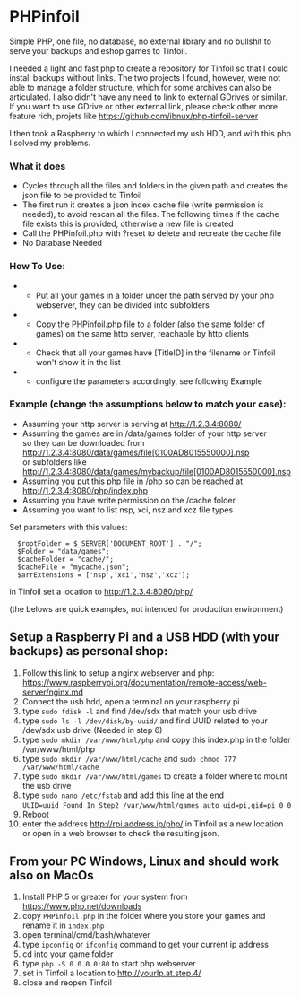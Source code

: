# PHPinfoil
Simple PHP, one file, no database, no external library and no bullshit to serve your backups and eshop games to Tinfoil.

I needed a light and fast php to create a repository for Tinfoil so that I could install backups without links. 
The two projects I found, however, were not able to manage a folder structure, which for some archives can also be articulated.
I also didn't have any need to link to external GDrives or similar.
If you want to use GDrive or other external link, please check other more feature rich, projets like
https://github.com/ibnux/php-tinfoil-server

I then took a Raspberry to which I connected my usb HDD, and with this php I solved my problems.

### What it does
- Cycles through all the files and folders in the given path and creates the json file to be provided to Tinfoil
- The first run it creates a json index cache file (write permission is needed), to avoid rescan all the files.
  The following times if the cache file exists this is provided, otherwise a new file is created
- Call the PHPinfoil.php with ?reset to delete and recreate the cache file
- No Database Needed
  
### How To Use:
* - Put all your games in a folder under the path served by your php webserver, they can be divided into subfolders
* - Copy the PHPinfoil.php file to a folder (also the same folder of games) on the same http server, reachable by http clients
* - Check that all your games have [TitleID] in the filename or Tinfoil won't show it in the list
* - configure the parameters accordingly, see following Example


### Example (change the assumptions below to match your case):
  * Assuming your http server is serving at http://1.2.3.4:8080/
  * Assuming the games are in /data/games folder of your http server<br>
     so they can be downloaded from http://1.2.3.4:8080/data/games/file[0100AD8015550000].nsp<br>
     or subfolders like http://1.2.3.4:8080/data/games/mybackup/file[0100AD8015550000].nsp
  * Assuming you put this php file in /php so can be reached at http://1.2.3.4:8080/php/index.php
  * Assuming you have write permission on the /cache folder
  * Assuming you want to list nsp, xci, nsz and xcz file types

Set parameters with this values:
```  $Host = "http://1.2.3.4:8080/";
  $rootFolder = $_SERVER['DOCUMENT_ROOT'] . "/";
  $Folder = "data/games";
  $cacheFolder = "cache/";
  $cacheFile = "mycache.json";
  $arrExtensions = ['nsp','xci','nsz','xcz'];
```
in Tinfoil set a location to http://1.2.3.4:8080/php/

(the belows are quick examples, not intended for production environment)
## Setup a Raspberry Pi and a USB HDD (with your backups) as personal shop:
1. Follow this link to setup a nginx webserver and php: https://www.raspberrypi.org/documentation/remote-access/web-server/nginx.md
2. Connect the usb hdd, open a terminal on your raspberry pi
3. type ```sudo fdisk -l``` and find /dev/sdx that match your usb drive
4. type ```sudo ls -l /dev/disk/by-uuid/``` and find UUID related to your /dev/sdx usb drive (Needed in step 6)
5. type ```sudo mkdir /var/www/html/php``` and copy this index.php in the folder /var/www/html/php
6. type ```sudo mkdir /var/www/html/cache``` and ```sudo chmod 777 /var/www/html/cache```
7. type ```sudo mkdir /var/www/html/games``` to create a folder where to mount the usb drive
8. type `sudo nano /etc/fstab` and add this line at the end
    `UUID=uuid_Found_In_Step2 /var/www/html/games auto uid=pi,gid=pi 0 0`
9. Reboot
10. enter the address http://rpi.address.ip/php/ in Tinfoil as a new location or open in a web browser to check the resulting json.


## From your PC Windows, Linux and should work also on MacOs
1. Install PHP 5 or greater for your system from https://www.php.net/downloads
2. copy `PHPinfoil.php` in the folder where you store your games and rename it in `index.php`
3. open terminal/cmd/bash/whatever
4. type `ipconfig` or `ifconfig` command to get your current ip address
5. cd into your game folder
6. type `php -S 0.0.0.0:80` to start php webserver
7. set in Tinfoil a location to http://yourIp.at.step.4/
8. close and reopen Tinfoil


